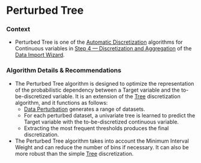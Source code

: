 # Perturbed Tree

### Context

* Perturbed Tree is one of the [Automatic Discretization](https://bayesia.clickhelp.co/articles/bayesialab-knowledge-hub/data-import-wizard-discretization-automatic-discretization) algorithms for Continuous variables in [Step 4 — Discretization and Aggregation](https://bayesia.clickhelp.co/articles/bayesialab-knowledge-hub/data-import-wizard-discretization-aggregation) of the [Data Import Wizard](https://bayesia.clickhelp.co/articles/bayesialab-knowledge-hub/open-data-source).

### Algorithm Details & Recommendations

* The Perturbed Tree algorithm is designed to optimize the representation of the probabilistic dependency between a Target variable and the to-be-discretized variable. It is an extension of the [Tree](https://bayesia.clickhelp.co/articles/bayesialab-knowledge-hub/discretization-tree) discretization algorithm, and it functions as follows:
  * [Data Perturbation](https://bayesia.clickhelp.co/articles/bayesialab-knowledge-hub/16318954) generates a range of datasets.
  * For each perturbed dataset, a univariate tree is learned to predict the Target variable with the to-be-discretized continuous variable.
  * Extracting the most frequent thresholds produces the final discretization.
* The Perturbed Tree algorithm takes into account the Minimum Interval Weight and can reduce the number of bins if necessary. It can also be more robust than the simple [Tree](https://bayesia.clickhelp.co/articles/bayesialab-knowledge-hub/discretization-tree) discretization.
